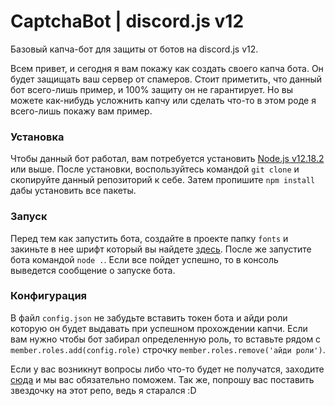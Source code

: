 # CaptchaBot | discord.js v12
Базовый капча-бот для защиты от ботов на discord.js v12.

Всем привет, и сегодня я вам покажу как создать своего капча бота. Он будет защищать ваш сервер от спамеров. Стоит приметить, что данный бот всего-лишь пример, и 100% защиту он не гарантирует. Но вы можете как-нибудь усложнить капчу или сделать что-то в этом роде я всего-лишь покажу вам пример.

### Установка
Чтобы данный бот работал, вам потребуется установить [Node.js v12.18.2](https://nodejs.org) или выше. После установки, воспользуйтесь командой `git clone` и скопируйте данный репозиторий к себе. Затем пропишите `npm install` дабы установить все пакеты.

### Запуск
Перед тем как запустить бота, создайте в проекте папку `fonts` и закиньте в нее шрифт который вы найдете [здесь](https://discord.gg/aRUGhEg). После же запустите бота командой `node .`. Если все пойдет успешно, то в консоль выведется сообщение о запуске бота.

### Конфигурация 
В файл `config.json` не забудьте вставить токен бота и айди роли которую он будет выдавать при успешном прохождении капчи. Если вам нужно чтобы бот забирал определенную роль, то вставьте рядом с `member.roles.add(config.role)` строчку `member.roles.remove('айди роли')`.

Если у вас возникнут вопросы либо что-то будет не получатся, заходите [сюда](https://discord.gg/aRUGhEg) и мы вас обязательно поможем. Так же, попрошу вас поставить звездочку на этот репо, ведь я старался :D

